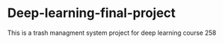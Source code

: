 # Deep-learning-final-project
This is a trash managment system project for deep learning course 258 
